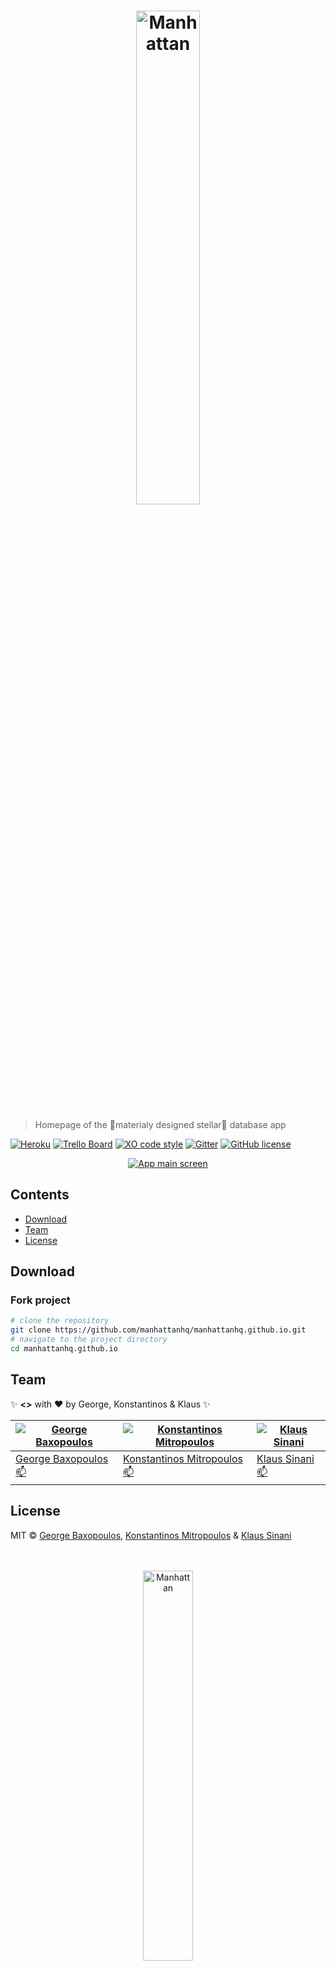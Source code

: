 <h1 align="center">
      <a href="https://github.com/manhattanhq/manhattan">
        <img src="https://cdn.rawgit.com/manhattanhq/manhattan/9aaa639d/media/logo.png" alt="Manhattan" width="45%">
      </a>
</h1>

> Homepage of the 🗽materialy designed stellar🚀 database app

[![Heroku](http://heroku-badge.herokuapp.com/?app=manhattanhq&style=flat&svg=1)](https://manhattanhq.herokuapp.com/) [![Trello Board](https://img.shields.io/badge/trello-board-blue.svg)](https://trello.com/b/ut3VcEu2) [![XO code style](https://img.shields.io/badge/code_style-XO-5ed9c7.svg)](https://github.com/sindresorhus/xo) [![Gitter](https://img.shields.io/gitter/room/nwjs/nw.js.svg)](https://gitter.im/manhattanhq/Lobby)  [![GitHub license](https://img.shields.io/badge/license-MIT-blue.svg)](https://raw.githubusercontent.com/manhattanhq/manhattanhq.github.io/master/license)

<div align="center">
    <a href="https://github.com/manhattanhq/manhattan">
      <img src="https://cdn.rawgit.com/manhattanhq/manhattan/e59ca43b/media/screen.png" alt="App main screen">
    </a>
  <br>
</div>

## Contents

- [Download](#download)
- [Team](#team)
- [License](#license)

## Download

### Fork project

```bash
# clone the repository
git clone https://github.com/manhattanhq/manhattanhq.github.io.git
# navigate to the project directory
cd manhattanhq.github.io
```

## Team

:sparkles: **<>** with :heart: by George, Konstantinos & Klaus :sparkles:

[![George Baxopoulos](https://avatars.githubusercontent.com/u/19195396?s=130)](https://github.com/georgebax) | [![Konstantinos Mitropoulos](https://avatars.githubusercontent.com/u/24499401?s=130)](https://github.com/tsikos7) | [![Klaus Sinani](https://avatars.githubusercontent.com/u/12670537?s=130)](https://github.com/klauscfhq)
--- | --- | ---
[George Baxopoulos](http://github.com/georgebax) [:mailbox:](mailto:baxopoulos.george@gmail.com) | [Konstantinos Mitropoulos](https://github.com/tsikos7) [:mailbox:](mailto:konsmitr@gmail.com) | [Klaus Sinani](https://github.com/klauscfhq) [:mailbox:](mailto:klauscfhq@protonmail.com)

## License

MIT © [George Baxopoulos](https://github.com/georgebax), [Konstantinos Mitropoulos](https://github.com/tsikos7) & [Klaus Sinani](https://github.com/klauscfhq)

<div align="center">
  <br>
  <br>
    <a href="https://github.com/manhattanhq/manhattan">
      <img src="https://cdn.rawgit.com/manhattanhq/manhattan/16b69460/media/logo.png" alt="Manhattan" width="40%">
    </a>
  <br>
  <br>
</div>
